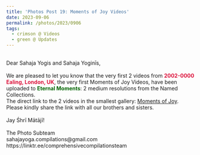 ```yaml
---
title: 'Photos Post 19: Moments of Joy Videos'
date: 2023-09-06
permalink: /photos/2023/0906
tags:
  - crimson @ Videos
  - green @ Updates
---
```


<p>
<br>
Dear Sahaja Yogis and Sahaja Yoginīs,<br>
<br>
We are pleased to let you know that the very first 2 videos from <font color="Crimson"><b>2002-0000 Ealing, London, UK</b></font>, the very first Moments of Joy Videos, have been uploaded to <font color="DarkGreen"><b>Eternal Moments</b></font>: 2 medium resolutions from the Named Collections.<br>
The direct link to the 2 videos in the smallest gallery: <a href="https://eternalmoments.smugmug.com/Collections/John-Watkinson-Collection/Moments-of-Joy/"> Moments of Joy</a>.<br>
Please kindly share the link with all our brothers and sisters.<br>
<br>
Jay Śhrī Mātājī!<br>
<br>
The Photo Subteam<br>
sahajayoga.compilations@gmail.com<br>
https://linktr.ee/comprehensivecompilationsteam<br>
</p>